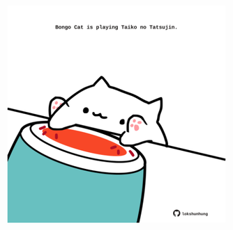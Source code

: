 <!-- built at 18/01/2022, 24:01:05 UTC -->
<p align="center">
  <img width="500" height="500" src="./ReadmeImage.svg">
</p>
